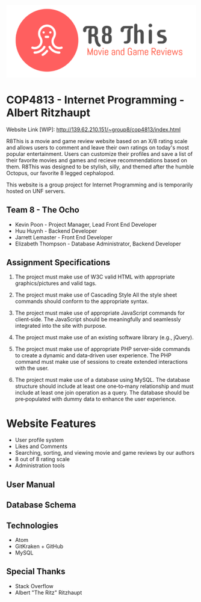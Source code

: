 ![Logo](https://github.com/kbp7/COP4813-Group-Project---R8This/blob/master/images/logo.png?raw=true)
# COP4813 - Internet Programming - Albert Ritzhaupt

Website Link [WIP]:
http://139.62.210.151/~group8/cop4813/index.html

R8This is a movie and game review website based on an X/8 rating scale and allows users to comment and leave their own ratings on today's most popular entertainment. Users can customize their profiles and save a list of their favorite movies and games and recieve recommendations based on them. R8This was designed to be stylish, silly, and themed after the humble Octopus, our favorite 8 legged cephalopod. 

This website is a group project for Internet Programming and is temporarily hosted on UNF servers. 

## Team 8 - The Ocho
* Kevin Poon - Project Manager, Lead Front End Developer
* Huu Huynh - Backend Developer
* Jarrett Lemaster - Front End Developer
* Elizabeth Thompson - Database Administrator, Backend Developer

## Assignment Specifications
1. The project must make use of W3C valid HTML with appropriate graphics/pictures and valid tags. 

2. The project must make use of Cascading Style All the style sheet commands should conform to the appropriate syntax.

3. The project must make use of appropriate JavaScript commands for client‐side. The JavaScript should be meaningfully and seamlessly integrated into the site with purpose. 

4. The project must make use of an existing software library (e.g., jQuery).

5. The project must make use of appropriate PHP server‐side commands to create a dynamic and data‐driven user experience. The PHP command must make use of sessions to create extended interactions with the user.

6. The project must make use of a database using MySQL. The database structure should include at least one one‐to‐many relationship and must include at least one join operation as a query. The database should be pre‐populated with dummy data to enhance the user experience.

# Website Features
* User profile system
* Likes and Comments
* Searching, sorting, and viewing movie and game reviews by our authors
* 8 out of 8 rating scale
* Administration tools

## User Manual

## Database Schema

## Technologies
* Atom
* GitKraken + GitHub
* MySQL

## Special Thanks
* Stack Overflow
* Albert "The Ritz" Ritzhaupt

## 


